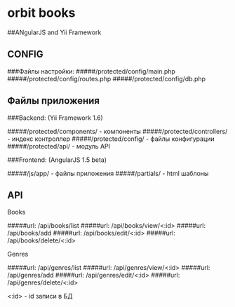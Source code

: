 # orbit books

##ANgularJS and Yii Framework

## CONFIG
###Файлы настройки:
#####/protected/config/main.php
#####/protected/config/routes.php
#####/protected/config/db.php

## Файлы приложения
###Backend: (Yii Framework 1.6)

#####/protected/components/ - компоненты
#####/protected/controllers/ - индекс контроллер
#####/protected/config/ - файлы конфигурации
#####/protected/api/ - модуль API

###Frontend: (AngularJS 1.5 beta)

#####/js/app/ - файлы приложения
#####/partials/ - html шаблоны

## API

Books

#####url: /api/books/list
#####url: /api/books/view/<:id>
#####url: /api/books/add
#####url: /api/books/edit/<:id>
#####url: /api/books/delete/<:id>

Genres

#####url: /api/genres/list
#####url: /api/genres/view/<:id>
#####url: /api/genres/add
#####url: /api/genres/edit/<:id>
#####url: /api/genres/delete/<:id>

<:id> - id записи в БД
